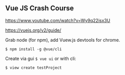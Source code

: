 ## Vue JS Crash Course

https://www.youtube.com/watch?v=Wy9q22isx3U

https://vuejs.org/v2/guide/


Grab node (for npm), add Vuew.js devtools for chrome.

```$ npm install -g @vue/cli```

Create via gui `$ vue ui` or with cli:
```
$ view create testProject
```